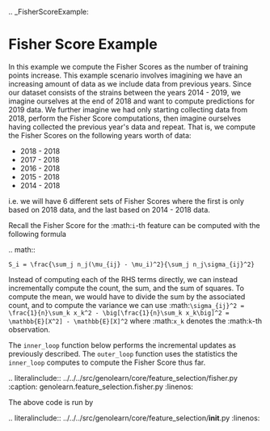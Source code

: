 .. _FisherScoreExample:

Fisher Score Example
====================

In this example we compute the Fisher Scores as the number of training points increase. This example scenario involves imagining we have an increasing amount of data as we include data from previous years. Since our dataset consists of the strains between the years 2014 - 2019, we imagine ourselves at the end of 2018 and want to compute predictions for 2019 data. We further imagine we had only starting collecting data from 2018, perform the Fisher Score computations, then imagine ourselves having collected the previous year's data and repeat. That is, we compute the Fisher Scores on the following years worth of data:

+ 2018 - 2018
+ 2017 - 2018
+ 2016 - 2018
+ 2015 - 2018
+ 2014 - 2018

i.e. we will have 6 different sets of Fisher Scores where the first is only based on 2018 data, and the last based on 2014 - 2018 data.

Recall the Fisher Score for the :math:`i`-th feature can be computed with the following formula

.. math::

    S_i = \frac{\sum_j n_j(\mu_{ij} - \mu_i)^2}{\sum_j n_j\sigma_{ij}^2}

Instead of computing each of the RHS terms directly, we can instead incrementally compute the count, the sum, and the sum of squares. To compute the mean, we would have to divide the sum by the associated count, and to compute the variance we can use :math:`\sigma_{ij}^2 = \frac{1}{n}\sum_k x_k^2 - \big[\frac{1}{n}\sum_k x_k\big]^2 = \mathbb{E}[X^2] - \mathbb{E}[X]^2` where :math:`x_k` denotes the :math:`k`-th observation.

The ``inner_loop`` function below performs the incremental updates as previously described. The ``outer_loop`` function uses the statistics the ``inner_loop`` computes to compute the Fisher Score thus far.

.. literalinclude:: ../../../src/genolearn/core/feature_selection/fisher.py
    :caption: genolearn.feature_selection.fisher.py
    :linenos:

The above code is run by 

.. literalinclude:: ../../../src/genolearn/core/feature_selection/__init__.py
    :linenos:
    
